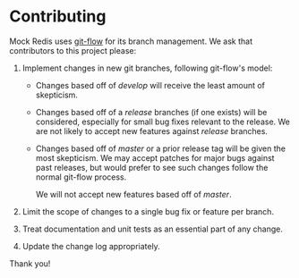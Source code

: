 # Contributing

Mock Redis uses [git-flow][1] for its branch management. 
We ask that contributors to this project please:

 1. Implement changes in new git branches, following git-flow's model:
 
    -  Changes based off of *develop* will receive the least amount of skepticism.
       
    -  Changes based off of a *release* branches (if one exists) will be considered,
       especially for small bug fixes relevant to the release. We are not likely to 
       accept new features against *release* branches.
       
    -  Changes based off of *master* or a prior release tag will be given the most 
       skepticism. We may accept patches for major bugs against past releases, but
       would prefer to see such changes follow the normal git-flow process.
       
       We will not accept new features based off of *master*.
    
 2. Limit the scope of changes to a single bug fix or feature per branch.
 
 3. Treat documentation and unit tests as an essential part of any change.
 
 4. Update the change log appropriately.

Thank you!

 [1]: https://github.com/nvie/gitflow
